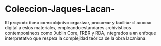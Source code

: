 # Coleccion-Jaques-Lacan-
El proyecto tiene como objetivo organizar, preservar y facilitar el acceso digital a estos materiales, empleando estándares archivísticos contemporáneos como Dublin Core, FRBR y RDA, integrados a un enfoque interpretativo que respeta la complejidad teórica de la obra lacaniana.
